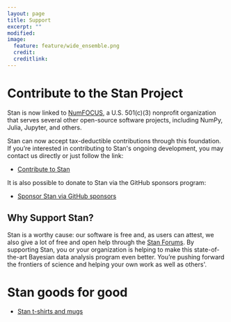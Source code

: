 ```yaml
---
layout: page
title: Support
excerpt: ""
modified:
image:
  feature: feature/wide_ensemble.png
  credit:
  creditlink:
---
```


# Contribute to the Stan Project

Stan is now linked to [NumFOCUS](https://numfocus.org/), a
U.S. 501(c)(3) nonprofit organization that serves several other
open-source software projects, including NumPy, Julia, Jupyter, and
others.

Stan can now accept tax-deductible contributions through this
foundation. If you’re interested in contributing to Stan's ongoing
development, you may contact us directly or just follow the link:&nbsp;


* <p>
  <a href="https://numfocus.org/donate-to-stan">Contribute
  to Stan</a> &nbsp;
  </p>
  
It is also possible to donate to Stan via the GitHub sponsors program: 

* <p>
  <a href="https://github.com/sponsors/stan-dev">Sponsor Stan via GitHub sponsors</a> 
  </p>


## Why Support Stan?

Stan is a worthy cause: our software is free and, as users can attest,
we also give a lot of free and open help through the
[Stan Forums](http://discourse.mc-stan.org). By supporting Stan, you or your
organization is helping to make this state-of-the-art Bayesian data
analysis program even better. You’re pushing forward the frontiers of
science and helping your own work as well as others'.

# Stan goods for good

* [Stan t-shirts and mugs](/shop)
